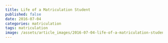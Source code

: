 ```yaml
---
title: Life of a Matriculation Student
published: false
date: 2016-07-04
categories: matriculation
tags: matriculation
image: /assets/article_images/2016-07-04-life-of-a-matriculation-student/20160129_143649.jpg
---
```


